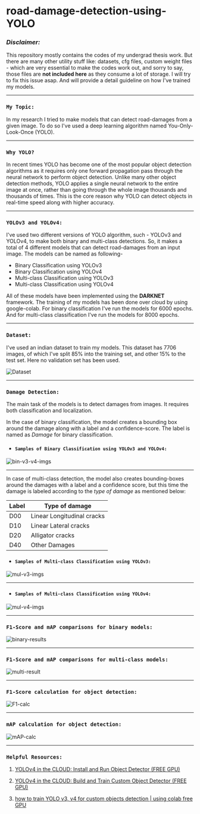 # road-damage-detection-using-YOLO



### _**Disclaimer:**_ 
This repository mostly contains the codes of my undergrad thesis work. But there are many other utility stuff like: datasets, cfg files, custom weight files - which are very essential to make the codes work out, and sorry to say, those files are __not included here__ as they consume a lot of storage. I will try to fix this issue asap. And will provide a detail guideline on how I've trained my models.


    

---



### `My Topic:` 
In my research I tried to make models that can detect road-damages from a given image. To do so I've used a deep learning algorithm named You-Only-Look-Once (YOLO). 

---

### `Why YOLO? ` 
In recent times YOLO has become one of the most popular object detection algorithms as it requires only one forward propagation pass through the neural network to perform object detection. Unlike many other object detection methods, YOLO applies a single neural network to the entire image at once, rather than going through the whole image thousands and thousands of times. This is the core reason why YOLO can detect objects in real-time speed along with higher accuracy.

---

### `YOLOv3 and YOLOv4:` 
I've used two different versions of YOLO algorithm, such - YOLOv3 and YOLOv4, to make both binary and multi-class detections. So, it makes a total of 4 different models that can detect road-damages from an input image. The models can be named as following-

- Binary Classification using YOLOv3
- Binary Classification using YOLOv4
- Multi-class Classification using YOLOv3
- Multi-class Classification using YOLOv4


All of these models have been implemented using the __DARKNET__ framework. The training of my models has been done over cloud by using google-colab. For binary classification I've run the models for 6000 epochs. And for multi-class classification I've run the models for 8000 epochs.

---

### `Dataset:` 
I've used an indian dataset to train my models. This dataset has 7706 images, of which I've split 85% into the training set, and other 15% to the test set. Here no validation set has been used.


![Dataset](./screenshots/1.dataset.png)

---

### `Damage Detection:`
The main task of the models is to detect damages from images. It requires both classification and localization. 

In the case of binary classification, the model creates a bounding box around the damage along with a label and a confidence-score. The label is named as _Damage_ for binary classification.


- #### `Samples of Binary Classification using YOLOv3 and YOLOv4:` 


![bin-v3-v4-imgs](./screenshots/2.bin-v3-v4-imgs.png)

---

In case of multi-class detection, the model also creates bounding-boxes around the damages with a label and a confidence score, but this time the damage is labeled according to the _type of damage_ as mentioned below:

| Label       | Type of damage  |
| ----------- | ----------- |
| D00         | Linear Longitudinal cracks       |
| D10         | Linear Lateral cracks        |
| D20         | Alligator cracks        |
| D40         | Other Damages         |


- #### `Samples of Multi-class Classification using YOLOv3:` 
![mul-v3-imgs](./screenshots/3.mul-v3-imgs.png)

---

- #### `Samples of Multi-class Classification using YOLOv4:` 
![mul-v4-imgs](./screenshots/4.mul-v4-imgs.png)

---











### `F1-Score and mAP comparisons for binary models:`
![binary-results](./screenshots/5.binary-results.png)

---


### `F1-Score and mAP comparisons for multi-class models:`
![multi-result](./screenshots/6.multi-result.png)

---

### `F1-Score calculation for object detection:`
![F1-calc](./screenshots/7.F1-calc.png)

---

### `mAP calculation for object detection:`
![mAP-calc](./screenshots/8.mAP-calc.png)

---

### `Helpful Resources:`

1.   [YOLOv4 in the CLOUD: Install and Run Object Detector (FREE GPU)](https://www.youtube.com/watch?v=mKAEGSxwOAY)

2.   [YOLOv4 in the CLOUD: Build and Train Custom Object Detector (FREE GPU)](https://www.youtube.com/watch?v=mmj3nxGT2YQ&ab_channel=TheAIGuy)

3.   [how to train YOLO v3, v4 for custom objects detection | using colab free GPU](https://www.youtube.com/watch?v=hTCmL3S4Obw)